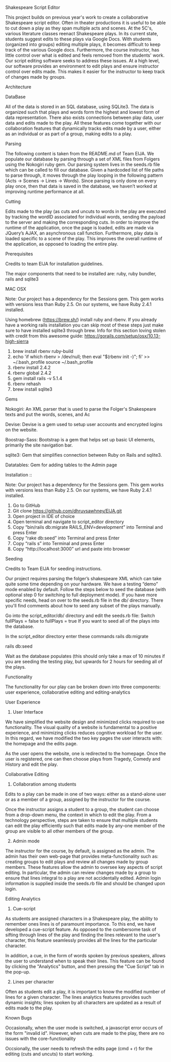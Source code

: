 Shakespeare Script Editor

This project builds on previous year's work to create a collaborative Shakespeare script editor. Often in theater productions it is useful to be able to cut down a play as they span multiple acts and scenes. At the 5C's, various literature classes reenact Shakespeare plays. In its current state, students suggest edits to these plays via Google Docs. With students (organized into groups) editing multiple plays, it becomes difficult to keep track of the various Google docs. Furthermore, the course instructor, has little control over what is edited and feels removed from the students' work. Our script editing software seeks to address these issues. At a high level, our software provides an environment to edit plays and ensure instructor control over edits made. This makes it easier for the instructor to keep track of changes made by groups. 


Architecture

DataBase

All of the data is stored in an SQL database, using SQLite3. The data is organized such that plays and words form the highest and lowest form of data representation. There also exists connections between play data, user data and edits made to the play. All these features come together with our collaboration features that dynamically tracks edits made by a user, either as an individual or as part of a group, making edits to a play.


Parsing

The following content is taken from the README.md of Team EIJA. We populate our database by parsing through a set of XML files from Folgers using the Nokogiri ruby gem. Our parsing system lives in the seeds.rb file which can be called to fill our database. Given a hardcoded list of file paths to parse through, it moves through the play looping in the following pattern (Acts -> Scenes -> Lines -> Words). Since parsing is only done on every play once, then that data is saved in the database, we haven’t worked at improving runtime performance at all.

Cutting 

Edits made to the play (as cuts and uncuts to words in the play are executed by tracking the wordID associated for individual words, sending the payload to the server and making the corresponding cuts. In order to improve the runtime of the application, once the page is loaded, edits are made via JQuery’s AJAX, an asynchronous call function. Furthermore, play data is loaded specific to a scene of the play. This improves the overall runtime of the application, as opposed to loading the entire play.



Prerequisites

Credits to team EIJA for installation guidelines.

The major components that need to be installed are: ruby, ruby bundler, rails and sqlite3


MAC OSX

Note: Our project has a dependency for the Sessions gem. This gem works with versions less than Ruby 2.5. On our systems, we have Ruby 2.4.1 installed.

Using homebrew (https://brew.sh/) install ruby and rbenv. If you already have a working rails installation you can skip most of these steps just make sure to have installed sqlite3 through brew. Info for this section loving stolen with credit from this awesome guide: https://gorails.com/setup/osx/10.13-high-sierra

1. brew install rbenv ruby-build
2. echo 'if which rbenv > /dev/null; then eval "$(rbenv init -)"; fi' >> ~/.bash_profile source ~/.bash_profile
3. rbenv install 2.4.2
4. rbenv global 2.4.2
5. gem install rails -v 5.1.4
6. rbenv rehash
7. brew install sqlite3


Gems

Nokogiri: An XML parser that is used to parse the Folger's Shakespeare texts and put the words, scenes, and Ac

Devise: Devise is a gem used to setup user accounts and encrypted logins on the website.

Boostrap-Sass: Bootstrap is a gem that helps set up basic UI elements, primarily the site navigation bar.

sqlite3: Gem that simplifies connection between Ruby on Rails and sqlite3.

Datatables:  Gem for adding tables to the Admin page


Installation :: 

Note: Our project has a dependency for the Sessions gem. This gem works with versions less than Ruby 2.5. On our systems, we have Ruby 2.4.1 installed.

1. Go to GitHub
2. Git clone https://github.com/dhruvsawhney/EIJA.git
3. Open project in IDE of choice
4. Open terminal and navigate to script_editor directory 
5. Copy “bin/rails db:migrate RAILS_ENV=development” into Terminal and press Enter 
6. Copy “rake db:seed” into Terminal and press Enter 
7. Copy “rails s” into Terminal and press Enter 
8. Copy “http://localhost:3000” url and paste into browser 

Seeding

Credits to Team EIJA for seeding instructions.

Our project requires parsing the folger’s shakespeare XML which can take quite some time depending on your hardware. We have a testing “demo” mode enabled by default. Follow the steps below to seed the database (with optional step 0 for switching to full deployment mode). If you have more specific needs, head on over to the seeds.rb file in the db/ directory. There you'll find comments about how to seed any subset of the plays manually.

Go into the script_editor/db/ directory and edit the seeds.rb file: Switch fullPlays = false to fullPlays = true If you want to seed all of the plays into the database.

In the script_editor directory enter these commands rails db:migrate

rails db:seed

Wait as the database populates (this should only take a max of 10 minutes if you are seeding the testing play, but upwards for 2 hours for seeding all of the plays.


Functionality

The functionality for our play can be broken down into three components: user experience, collaborative editing and editing-analytics

User Experience

1. User Interface

We have simplified the website design and minimized clicks required to use functionality. The visual quality of a website is fundamental to a positive experience, and minimizing clicks reduces cognitive workload for the user. In this regard, we have modified the two key pages the user interacts with: the homepage and the edits page.

As the user opens the website, one is redirected to the homepage. Once the user is registered, one can then choose plays from Tragedy, Comedy and History and edit the play.


Collaborative Editing

1. Collaboration among students


Edits to a play can be made in one of two ways: either as a stand-alone user or as a member of a group, assigned by the instructor for the course. 

Once the instructor assigns a student to a group, the student can choose from a drop-down menu, the context in which to edit the play. From a technology perspective, steps are taken to ensure that multiple students can edit the play efficiently such that edits made by any-one member of the group are visible to all other members of the group. 


2. Admin mode

The instructor for the course, by default, is assigned as the admin. The admin has their own web-page that provides meta-functionality such as: creating groups to edit plays and review all changes made by group members. These features allow the admin to oversee key aspects of script editing. In particular, the admin can review changes made by a group to ensure that lines integral to a play are not accidentally edited. Admin login information is supplied inside the seeds.rb file and should be changed upon login.


Editing Analytics

1. Cue-script

As students are assigned characters in a Shakespeare play, the ability to remember ones lines is of paramount importance. To this end, we have developed a cue-script feature. As opposed to the cumbersome task of sifting through lines of the play and finding the lines relevant to the user's character, this feature seamlessly provides all the lines for the particular character. 

In addition, a cue, in the form of words spoken by previous speakers, allows the user to understand when to speak their lines. This feature can be found by clicking the "Analytics" button, and then pressing the "Cue Script" tab in the pop-up. 

2. Lines per character

Often as students edit a play, it is important to know the modified number of lines for a given character. The lines analytics features provides such dynamic insights; lines spoken by all characters are updated as a result of edits made to the play. 



Known Bugs

Occasionally, when the user mode is switched, a javascript error occurs of the form "invalid id". However, when cuts are made to the play, there are no issues with the core-functionality

Occsionally, the user needs to refresh the edits page (cmd + r) for the editing (cuts and uncuts) to start working.
